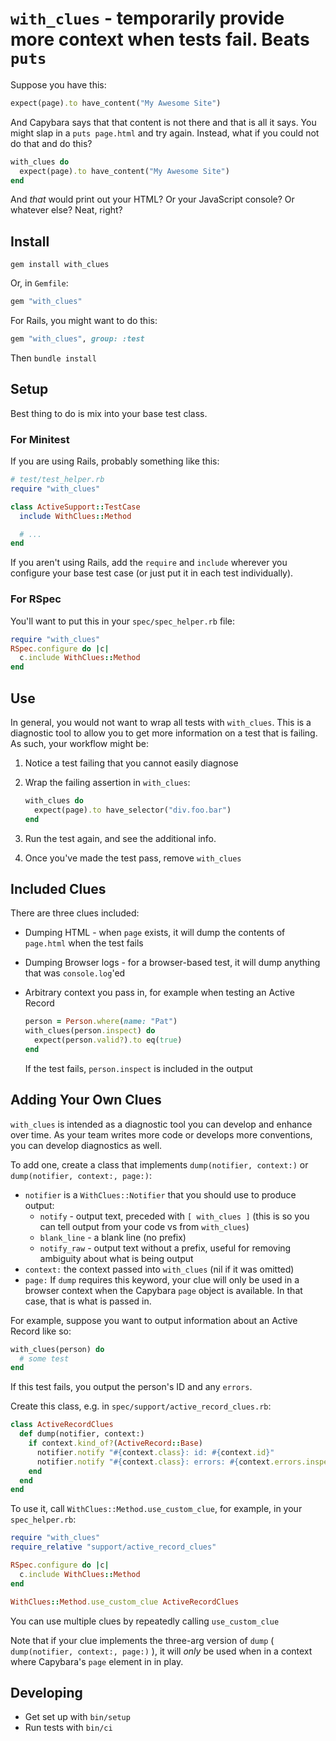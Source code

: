 # `with_clues` - temporarily provide more context when tests fail. Beats `puts`

Suppose you have this:

```ruby
expect(page).to have_content("My Awesome Site")
```

And Capybara says that that content is not there and that is all it says.  You might slap in a `puts page.html` and try again.
Instead, what if you could not do that and do this?

```ruby
with_clues do
  expect(page).to have_content("My Awesome Site")
end
```

And *that* would print out your HTML?  Or your JavaScript console?  Or whatever else?  Neat, right?

## Install

```
gem install with_clues
```

Or, in `Gemfile`:

```ruby
gem "with_clues"
```

For Rails, you might want to do this:

```ruby
gem "with_clues", group: :test
```

Then `bundle install`

## Setup

Best thing to do is mix into your base test class.

### For Minitest

If you are using Rails, probably something like this:

```ruby
# test/test_helper.rb
require "with_clues"

class ActiveSupport::TestCase
  include WithClues::Method

  # ...
end
```

If you aren't using Rails, add the `require` and `include` wherever you configure your base test case (or just put it in each test individually).

### For RSpec

You'll want to put this in your `spec/spec_helper.rb` file:

```ruby
require "with_clues"
RSpec.configure do |c|
  c.include WithClues::Method
end
```

## Use

In general, you would not want to wrap all tests with `with_clues`.  This is a diagnostic tool to allow you to get more
information on a test that is failing.  As such, your workflow might be:

1. Notice a test failing that you cannot easily diagnose
1. Wrap the failing assertion in `with_clues`:

   ```ruby
   with_clues do
     expect(page).to have_selector("div.foo.bar")
   end
   ```
1. Run the test again, and see the additional info.
1. Once you've made the test pass, remove `with_clues`

## Included Clues

There are three clues included:

* Dumping HTML - when `page` exists, it will dump the contents of `page.html` when the test fails
* Dumping Browser logs - for a browser-based test, it will dump anything that was `console.log`'ed
* Arbitrary context you pass in, for example when testing an Active Record

  ```ruby
  person = Person.where(name: "Pat")
  with_clues(person.inspect) do
    expect(person.valid?).to eq(true)
  end
  ```

  If the test fails, `person.inspect` is included in the output

## Adding Your Own Clues

`with_clues` is intended as a diagnostic tool you can develop and enhance over time.  As your team writes more code or develops
more conventions, you can develop diagnostics as well.

To add one, create a class that implements `dump(notifier, context:)` or `dump(notifier, context:, page:)`:

* `notifier` is a `WithClues::Notifier` that you should use to produce output:
  * `notify` - output text, preceded with `[ with_clues ]` (this is so you can tell output from your code vs from `with_clues`)
  * `blank_line` - a blank line (no prefix)
  * `notify_raw` - output text without a prefix, useful for removing ambiguity about what is being output
* `context:` the context passed into `with_clues` (nil if it was omitted)
* `page:` If `dump` requires this keyword, your clue will only be used in a browser context when the Capybara `page` object is available.
In that case, that is what is passed in.

For example, suppose you want to output information about an Active Record like so:

```ruby
with_clues(person) do
  # some test
end
```

If this test fails, you output the person's ID and any `errors`.

Create this class, e.g. in `spec/support/active_record_clues.rb`:

```ruby
class ActiveRecordClues
  def dump(notifier, context:)
    if context.kind_of?(ActiveRecord::Base)
      notifier.notify "#{context.class}: id: #{context.id}"
      notifier.notify "#{context.class}: errors: #{context.errors.inspect}"
    end
  end
end
```

To use it, call `WithClues::Method.use_custom_clue`, for example, in your `spec_helper.rb`:

```ruby
require "with_clues"
require_relative "support/active_record_clues"

RSpec.configure do |c|
  c.include WithClues::Method
end

WithClues::Method.use_custom_clue ActiveRecordClues
```

You can use multiple clues by repeatedly calling `use_custom_clue`

Note that if your clue implements the three-arg version of `dump` ( `dump(notifier, context:, page:)` ), it will *only* be used when in
a context where Capybara's `page` element in in play.

## Developing

* Get set up with `bin/setup`
* Run tests with `bin/ci`
